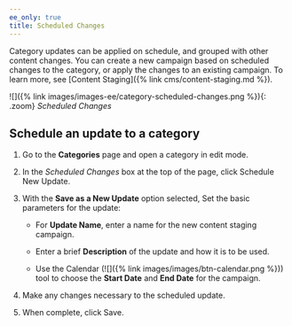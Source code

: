 ```yaml
---
ee_only: true
title: Scheduled Changes
---
```


Category updates can be applied on schedule, and grouped with other content changes. You can create a new campaign based on scheduled changes to the category, or apply the changes to an existing campaign. To learn more, see [Content Staging]({% link cms/content-staging.md %}).

![]({% link images/images-ee/category-scheduled-changes.png %}){: .zoom}
_Scheduled Changes_

## Schedule an update to a category 

1. Go to the **Categories** page and open a category in edit mode.

1. In the _Scheduled Changes_ box at the top of the page, click <span class="btn">Schedule New Update</span>.

1. With the **Save as a New Update** option selected, Set the basic parameters for the update:

   - For **Update Name**, enter a name for the new content staging campaign.

   - Enter a brief **Description** of the update and how it is to be used.

   - Use the Calendar (![]({% link images/images/btn-calendar.png %})) tool to choose the **Start Date** and **End Date** for the campaign.

1. Make any changes necessary to the scheduled update.

1. When complete, click <span class="btn">Save</span>.
